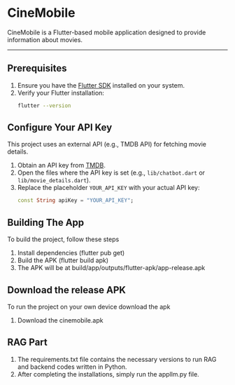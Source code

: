 # CineMobile

CineMobile is a Flutter-based mobile application designed to provide information about movies.

---

## Prerequisites

1. Ensure you have the [Flutter SDK](https://flutter.dev/docs/get-started/install) installed on your system.
2. Verify your Flutter installation:
   ```bash
   flutter --version

## Configure Your API Key

This project uses an external API (e.g., TMDB API) for fetching movie details.

1. Obtain an API key from [TMDB](https://www.themoviedb.org/).
2. Open the files where the API key is set (e.g., `lib/chatbot.dart` or `lib/movie_details.dart`).
3. Replace the placeholder `YOUR_API_KEY` with your actual API key:
   ```dart
   const String apiKey = "YOUR_API_KEY";

## Building The App

To build the project, follow these steps

1. Install dependencies (flutter pub get)
2. Build the APK (flutter build apk)
3. The APK will be at build/app/outputs/flutter-apk/app-release.apk

## Download the release APK

To run the project on your own device download the apk
1. Download the cinemobile.apk

## RAG Part

1. The requirements.txt file contains the necessary versions to run RAG and backend codes written in Python.
2. After completing the installations, simply run the appllm.py file.
